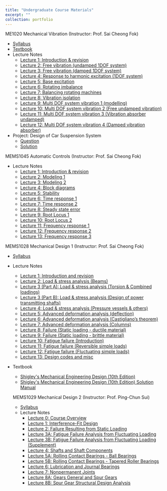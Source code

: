 ```yaml
---
title: "Undergraduate Course Materials"
excerpt: ""
collection: portfolio
---
```


ME1020 Mechanical Vibration (Instructor: Prof. Sai Cheong Fok)
* [Syllabus](http://jinliuchao.github.io/files/Course_Materials/Undergraduate_Course/ME1020/syllabus.pdf)
* [Textbook](http://jinliuchao.github.io/files/Course_Materials/Undergraduate_Course/ME1020/textbook.pdf)
* Lecture Notes
  * [Lecture 1: Introduction & revision](http://jinliuchao.github.io/files/Course_Materials/Undergraduate_Course/ME1020/0ME1020L1.pdf)
  * [Lecture 2: Free vibration (undamped 1DOF system)](http://jinliuchao.github.io/files/Course_Materials/Undergraduate_Course/ME1020/0ME1020L2.pdf)
  * [Lecture 3: Free vibration (damped 1DOF system)](http://jinliuchao.github.io/files/Course_Materials/Undergraduate_Course/ME1020/0ME1020L3.pdf)
  * [Lecture 4: Response to harmonic excitation (1DOF system)](http://jinliuchao.github.io/files/Course_Materials/Undergraduate_Course/ME1020/0ME1020L4.pdf)
  * [Lecture 5: Base excitation](http://jinliuchao.github.io/files/Course_Materials/Undergraduate_Course/ME1020/0ME1020L5.pdf)
  * [Lecture 6: Rotating imbalance](http://jinliuchao.github.io/files/Course_Materials/Undergraduate_Course/ME1020/0ME1020L6.pdf)
  * [Lecture 7: Balancing rotating machines](http://jinliuchao.github.io/files/Course_Materials/Undergraduate_Course/ME1020/0ME1020L7.pdf)
  * [Lecture 8: Vibration isolation](http://jinliuchao.github.io/files/Course_Materials/Undergraduate_Course/ME1020/0ME1020L8.pdf)
  * [Lecture 9: Multi DOF system vibration 1 (modelling)](http://jinliuchao.github.io/files/Course_Materials/Undergraduate_Course/ME1020/0ME1020L9.pdf)
  * [Lecture 10: Multi DOF system vibration 2 (Free undamped vibration)](http://jinliuchao.github.io/files/Course_Materials/Undergraduate_Course/ME1020/0ME1020L10.pdf)
  * [Lecture 11: Multi DOF system vibration 3 (Vibration absorber undamped)](http://jinliuchao.github.io/files/Course_Materials/Undergraduate_Course/ME1020/0ME1020L11.pdf)
  * [Lecture 12: Multi DOF system vibration 4 (Damped vibration absorber)](http://jinliuchao.github.io/files/Course_Materials/Undergraduate_Course/ME1020/0ME1020L12.pdf)
* Project: Design of Car Suspension System
  * [Question](http://jinliuchao.github.io/files/Course_Materials/Undergraduate_Course/ME1020/project.pdf)
  * [Solution](http://jinliuchao.github.io/files/Course_Materials/Undergraduate_Course/ME1020/project_solution.pdf)

MEMS1045 Automatic Controls (Instructor: Prof. Sai Cheong Fok)
* Lecture Notes
  * [Lecture 1: Introduction & revision](http://jinliuchao.github.io/files/Course_Materials/Undergraduate_Course/MEMS1045/0MEMS1045L1student.pdf)
  * [Lecture 2: Modeling 1](http://jinliuchao.github.io/files/Course_Materials/Undergraduate_Course/MEMS1045/0MEMS1045L2student.pdf)
  * [Lecture 3: Modeling 2](http://jinliuchao.github.io/files/Course_Materials/Undergraduate_Course/MEMS1045/0MEMS1045L3student.pdf)
  * [Lecture 4: Block diagrams](http://jinliuchao.github.io/files/Course_Materials/Undergraduate_Course/MEMS1045/0MEMS1045L4student.pdf)
  * [Lecture 5: Stability](http://jinliuchao.github.io/files/Course_Materials/Undergraduate_Course/MEMS1045/0MEMS1045L5student.pdf)
  * [Lecture 6: Time response 1](http://jinliuchao.github.io/files/Course_Materials/Undergraduate_Course/MEMS1045/0MEMS1045L6student.pdf)
  * [Lecture 7: Time response 2](http://jinliuchao.github.io/files/Course_Materials/Undergraduate_Course/MEMS1045/0MEMS1045L7student.pdf)
  * [Lecture 8: Steady state error](http://jinliuchao.github.io/files/Course_Materials/Undergraduate_Course/MEMS1045/0MEMS1045L8student.pdf)
  * [Lecture 9: Root Locus 1](http://jinliuchao.github.io/files/Course_Materials/Undergraduate_Course/MEMS1045/0MEMS1045L9student.pdf)
  * [Lecture 10: Root Locus 2](http://jinliuchao.github.io/files/Course_Materials/Undergraduate_Course/MEMS1045/0MEMS1045L10student.pdf)
  * [Lecture 11: Frequency response 1](http://jinliuchao.github.io/files/Course_Materials/Undergraduate_Course/MEMS1045/0MEMS1045L11student.pdf)
  * [Lecture 12: Frequency response 2](http://jinliuchao.github.io/files/Course_Materials/Undergraduate_Course/MEMS1045/0MEMS1045L12student.pdf)
  * [Lecture 13: Frequency response 3](http://jinliuchao.github.io/files/Course_Materials/Undergraduate_Course/MEMS1045/0MEMS1045L13student.pdf)


MEMS1028 Mechanical Design 1 (Instructor: Prof. Sai Cheong Fok)
* [Syllabus](http://jinliuchao.github.io/files/Course_Materials/Undergraduate_Course/MEMS1028/MEMS1028_Syllabus.pdf)
* Lecture Notes
  * [Lecture 1: Introduction and revision](http://jinliuchao.github.io/files/Course_Materials/Undergraduate_Course/MEMS1028/MEMS1028L1.pdf)
  * [Lecture 2: Load & stress analysis (Beams)](http://jinliuchao.github.io/files/Course_Materials/Undergraduate_Course/MEMS1028/MEMS1028L2.pdf)
  * [Lecture 3 (Part A): Load & stress analysis (Torsion & Combined loadings)](http://jinliuchao.github.io/files/Course_Materials/Undergraduate_Course/MEMS1028/MEMS1028L3_1.pdf)
  * [Lecture 3 (Part B): Load & stress analysis (Design of power transmitting shafts)](http://jinliuchao.github.io/files/Course_Materials/Undergraduate_Course/MEMS1028/MEMS1028L3_2.pdf)
  * [Lecture 4: Load & stress analysis (Pressure vessels & others)](http://jinliuchao.github.io/files/Course_Materials/Undergraduate_Course/MEMS1028/MEMS1028L4.pdf)
  * [Lecture 5: Advanced deformation analysis (deflection)](http://jinliuchao.github.io/files/Course_Materials/Undergraduate_Course/MEMS1028/MEMS1028L5.pdf)
  * [Lecture 6: Advanced deformation analysis (Castigliano’s theorem)](http://jinliuchao.github.io/files/Course_Materials/Undergraduate_Course/MEMS1028/MEMS1028L6.pdf)
  * [Lecture 7: Advanced deformation analysis (Columns)](http://jinliuchao.github.io/files/Course_Materials/Undergraduate_Course/MEMS1028/MEMS1028L7.pdf)
  * [Lecture 8: Failure (Static loading - ductile material)](http://jinliuchao.github.io/files/Course_Materials/Undergraduate_Course/MEMS1028/MEMS1028L8.pdf)
  * [Lecture 9: Failure (Static loading - brittle material)](http://jinliuchao.github.io/files/Course_Materials/Undergraduate_Course/MEMS1028/MEMS1028L9.pdf)
  * [Lecture 10: Fatigue failure (Introduction)](http://jinliuchao.github.io/files/Course_Materials/Undergraduate_Course/MEMS1028/MEMS1028L10.pdf)
  * [Lecture 11: Fatigue failure (Reversible simple loads)](http://jinliuchao.github.io/files/Course_Materials/Undergraduate_Course/MEMS1028/MEMS1028L11.pdf)
  * [Lecture 12: Fatigue failure (Fluctuating simple loads)](http://jinliuchao.github.io/files/Course_Materials/Undergraduate_Course/MEMS1028/MEMS1028L12.pdf)
  * [Lecture 13: Design codes and misc](http://jinliuchao.github.io/files/Course_Materials/Undergraduate_Course/MEMS1028/MEMS1028L13.pdf)
* Textbook
  * [Shigley's Mechanical Engineering Design (10th Edition)](http://jinliuchao.github.io/files/Course_Materials/Undergraduate_Course/MEMS1028/Mechanical_Engineering_Design_10th_Edition.pdf)
  * [Shigley's Mechanical Engineering Design (10th Edition) Solution Manual](http://jinliuchao.github.io/files/Course_Materials/Undergraduate_Course/MEMS1028/Mechanical_Engineering_Design_10th_Edition_Solution_Manual.pdf)


  MEMS1029 Mechanical Design 2 (Instructor: Prof. Ping-Chun Sui)
  * [Syllabus](http://jinliuchao.github.io/files/Course_Materials/Undergraduate_Course/MEMS1028/MEMS1029_Syllabus.pdf)
  * Lecture Notes
    * [Lecture 0: Course Overview](http://jinliuchao.github.io/files/Course_Materials/Undergraduate_Course/MEMS1029/LN00.pdf)
    * [Lecture 1: Interference-Fit Design](http://jinliuchao.github.io/files/Course_Materials/Undergraduate_Course/MEMS1029/LN01.pdf)
    * [Lecture 2: Failure Resulting from Static Loading](http://jinliuchao.github.io/files/Course_Materials/Undergraduate_Course/MEMS1029/LN02.pdf)
    * [Lecture 3A: Fatigue Failure Analysis from Fluctuating Loading](http://jinliuchao.github.io/files/Course_Materials/Undergraduate_Course/MEMS1029/LN03A.pdf)
    * [Lecture 3B: Fatigue Failure Analysis from Fluctuating Loading (Supplement)](http://jinliuchao.github.io/files/Course_Materials/Undergraduate_Course/MEMS1029/LN03B.pdf)
    * [Lecture 4: Shafts and Shaft Components](http://jinliuchao.github.io/files/Course_Materials/Undergraduate_Course/MEMS1029/LN04.pdf)
    * [Lecture 5A: Rolling Contact Bearings - Ball Bearings](http://jinliuchao.github.io/files/Course_Materials/Undergraduate_Course/MEMS1029/LN05A.pdf)
    * [Lecture 5B: Rolling Contact Bearings - Tapered Roller Bearings](http://jinliuchao.github.io/files/Course_Materials/Undergraduate_Course/MEMS1029/LN05B.pdf)
    * [Lecture 6: Lubrication and Journal Bearings](http://jinliuchao.github.io/files/Course_Materials/Undergraduate_Course/MEMS1029/LN06.pdf)
    * [Lecture 7: Nonpermanent Joints](http://jinliuchao.github.io/files/Course_Materials/Undergraduate_Course/MEMS1029/LN07.pdf)
    * [Lecture 8A: Gears General and Spur Gears](http://jinliuchao.github.io/files/Course_Materials/Undergraduate_Course/MEMS1029/LN08A.pdf)
    * [Lecture 8B: Spur Gear Structural Design Analysis](http://jinliuchao.github.io/files/Course_Materials/Undergraduate_Course/MEMS1029/LN08B.pdf)
